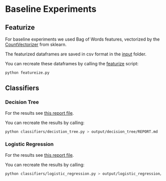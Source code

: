 # Baseline Experiments

## Featurize

For baseline experiments we used Bag of Words features, vectorized by the [CountVectorizer](https://scikit-learn.org/stable/modules/generated/sklearn.feature_extraction.text.CountVectorizer.html) from sklearn.

The featurized dataframes are saved in csv format in the [input](input) folder.

You can recreate these dataframes by calling the [featurize](featurize.py) script:

```bash
python featureize.py
```

## Classifiers

### Decision Tree

For the results see [this report file](output/decision_tree/REPORT.md).

You can recreate the results by calling:

```bash
python classifiers/decistion_tree.py > output/decision_tree/REPORT.md
```


### Logistic Regression 

For the results see [this report file](output/logistic_regression/REPORT.md).

You can recreate the results by calling:

```bash
python classifiers/logistic_regression.py > output/logistic_regression/REPORT.md
```
